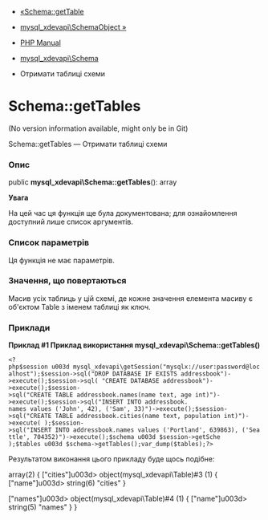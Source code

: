 - [«Schema::getTable](mysql-xdevapi-schema.gettable.md)
- [mysql_xdevapi\SchemaObject
»](class.mysql-xdevapi-schemaobject.md)

- [PHP Manual](index.md)
- [mysql_xdevapi\Schema](class.mysql-xdevapi-schema.md)
- Отримати таблиці схеми

# Schema::getTables

(No version information available, might only be in Git)

Schema::getTables — Отримати таблиці схеми

### Опис

public **mysql_xdevapi\Schema::getTables**(): array

**Увага**

На цей час ця функція ще була документована; для
ознайомлення доступний лише список аргументів.

### Список параметрів

Ця функція не має параметрів.

### Значення, що повертаються

Масив усіх таблиць у цій схемі, де кожне значення елемента масиву
є об'єктом Table з іменем таблиці як ключ.

### Приклади

**Приклад #1 Приклад використання **mysql_xdevapi\Schema::getTables()****

` <?php$session u003d mysql_xdevapi\getSession("mysqlx://user:password@localhost");$session->sql("DROP DATABASE IF EXISTS addressbook")->execute();$session->sql( "CREATE DATABASE addressbook")->execute();$session->sql("CREATE TABLE addressbook.names(name text, age int)")->execute();$session->sql("INSERT INTO addressbook. names values ('John', 42), ('Sam', 33)")->execute();$session->sql("CREATE TABLE addressbook.cities(name text, population int)")->execute( );$session->sql("INSERT INTO addressbook.names values ('Portland', 639863), ('Seattle', 704352)")->execute();$schema u003d $session->getSche );$tables u003d $schema->getTables();var_dump($tables);?> `

Результатом виконання цього прикладу буде щось подібне:

array(2) {
["cities"]u003d>
object(mysql_xdevapi\Table)#3 (1) {
["name"]u003d>
string(6) "cities"
}

["names"]u003d>
object(mysql_xdevapi\Table)#4 (1) {
["name"]u003d>
string(5) "names"
}
}
